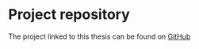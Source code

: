 # Project repository
The project linked to this thesis can be found on [GitHub](https://github.com/kubakubakuba/mrs-uvdar-distance-estimator)